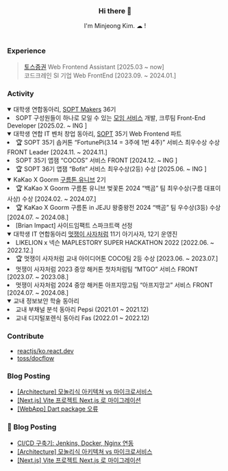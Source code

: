 <div align=center>
  <h3>Hi there 👋 </h3>
I'm Minjeong Kim. ☁ !
<br><br>
</div>


### Experience

> <a href='https://tossinvest.com/'>토스증권</a> Web Frontend Assistant [2025.03 ~ now] </br >
> 코드크레인 SI 기업 Web FrontEnd [2023.09. ~ 2024.01.]


### Activity

<details open>
  <summary>
    대학생 연합동아리, <a href='https://github.com/sopt-makers'>SOPT Makers</a> 36기
  </summary>
    <li>SOPT 구성원들이 하나로 모일 수 있는 <a href='https://github.com/sopt-makers/sopt-crew-frontend'>모임 서비스</a> 개발, 크루팀 Front-End Developer [2025.02. ~ ING ] </li>

</details>

<details open>
  <summary>
    대학생 연합 IT 벤처 창업 동아리, <a href='https://sopt.org/'>SOPT</a> 35기 Web Frontend 파트
  </summary>
    <li> 🏆 SOPT 35기 솝커톤  “FortunePi(3.14 = 3주에 1번 4주)” 서비스 최우수상 수상 FRONT Leader [2024.11. ~ 2024.11.] </li>
    <li> SOPT 35기 앱잼  “COCOS” 서비스 FRONT [2024.12. ~ ING ] </li>
    <li> 🏆 SOPT 36기 앱잼  “Bofit” 서비스 최우수상(2등)  수상 [2025.06. ~ ING ] </li>
</details>

<details open>
  <summary>
    KaKao X Goorm <a href='https://9oormthon.university'>구름톤 유니브</a> 2기
  </summary>
    <li>🏆 KaKao X Goorm 구름톤 유니브 벚꽃톤 2024  “백곰” 팀 최우수상(구름 대표이사상) 수상 [2024.02. ~ 2024.07.]</li>
    <li>🏆 KaKao X Goorm 구름톤 in JEJU 왕중왕전 2024  “백곰” 팀 우수상(3등) 수상 [2024.07. ~ 2024.08.]</li>
    <li>[Brian Impact] 사이드임팩트 스파크트랙 선정</li>
</details>

<details open>
  <summary>
    대학생 IT 연합동아리 <a href='https://likelion.university'>멋쟁이 사자처럼</a> 11기 아기사자, 12기 운영진
  </summary>
      <li>LIKELION x 넥슨 MAPLESTORY SUPER HACKATHON 2022 [2022.06. ~ 2022.12.]</li>
      <li>🏆 멋쟁이 사자처럼 교내 아이디어톤 COCO팀 2등 수상 [2023.06. ~ 2023.07.]</li>
      <li>멋쟁이 사자처럼 2023 중앙 해커톤 첫차처럼팀 “MTGO” 서비스 FRONT [2023.07. ~ 2023.08.]</li>
      <li>멋쟁이 사자처럼 2024 중앙 해커톤 아프지망고팀 “아프지망고” 서비스 FRONT [2024.07. ~ 2024.08.]</li>
</details>

<details open>
  <summary>
    교내 정보보안 학술 동아리 
  </summary>
    <li> 교내 부채널 분석 동아리 Pepsi (2021.01 ~ 2021.12)</li>
   <li> 교내 디지털포렌식 동아리 Fas (2022.01 ~ 2022.12)</li>
</details>

### Contribute

- [reactjs/ko.react.dev](https://github.com/reactjs/ko.react.dev/pull/1244)
- [toss/docflow](https://github.com/toss/docflow/pull/2)

### Blog Posting

- [[Architecture] 모놀리식 아키텍쳐 vs 마이크로서비스](https://orange-mj.tistory.com/53)
- [[Next.js] Vite 프로젝트 Next.js 로 마이그레이션](https://orange-mj.tistory.com/48)
- [[WebApp] Dart package 오류](https://orange-mj.tistory.com/47)

### 🌱 Blog Posting

- [CI/CD 구축기: Jenkins, Docker, Nginx 연동](https://orange-mj.tistory.com/54)
- [[Architecture] 모놀리식 아키텍쳐 vs 마이크로서비스](https://orange-mj.tistory.com/53)
- [[Next.js] Vite 프로젝트 Next.js 로 마이그레이션](https://orange-mj.tistory.com/48)

